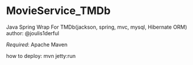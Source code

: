 # MovieService_TMDb
Java Spring Wrap For TMDb(jackson, spring, mvc, mysql, Hibernate ORM) author: @joulis1derful

*Required*:
Apache Maven

how to deploy:
mvn jetty:run
